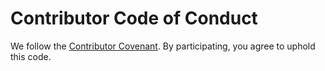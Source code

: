 # Contributor Code of Conduct

We follow the [Contributor Covenant](https://www.contributor-covenant.org/version/2/0/code_of_conduct.html). By participating, you agree to uphold this code.
